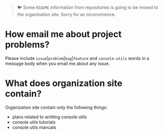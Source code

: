 > 🐦 Some `README` information from repositories is going to be moved to the organization site. Sorry for an inconvinience.

# How email me about project problems?

Please include `issue`|`problem`|`bug`|`feature` and `console-utils` words in a message body when you email me about any issue.

# What does organization site contain?

Organization site contain only the following things:

- plans related to writting console utils
- console utils tutorials
- console utils manuals
